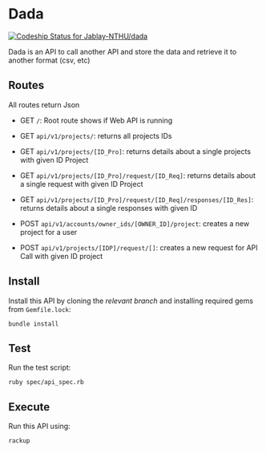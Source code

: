 # Dada

[ ![Codeship Status for Jablay-NTHU/dada](https://app.codeship.com/projects/12bc5360-423a-0136-4f57-52cc51e21808/status?branch=master)](https://app.codeship.com/projects/291495)


Dada is an API to call another API and store the data and retrieve it to another format (csv, etc)

## Routes

All routes return Json

- GET `/`: Root route shows if Web API is running
- GET `api/v1/projects/`: returns all projects IDs
- GET `api/v1/projects/[ID_Pro]`: returns details about a single projects with given ID Project
- GET `api/v1/projects/[ID_Pro]/request/[ID_Req]`: returns details about a single request with given ID Project
- GET `api/v1/projects/[ID_Pro]/request/[ID_Req]/responses/[ID_Res]`: returns details about a single responses with given ID

- POST `api/v1/accounts/owner_ids/[OWNER_ID]/project`: creates a new project for a user
- POST `api/v1/projects/[IDP]/request/[]`: creates a new request for API Call with given ID project

## Install

Install this API by cloning the *relevant branch* and installing required gems from `Gemfile.lock`:

```shell
bundle install
```

## Test

Run the test script:

```shell
ruby spec/api_spec.rb
```

## Execute

Run this API using:

```shell
rackup
```